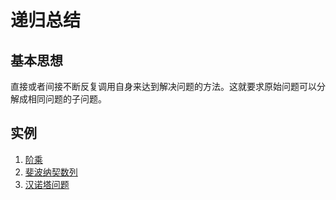 # 递归总结

## 基本思想

直接或者间接不断反复调用自身来达到解决问题的方法。这就要求原始问题可以分解成相同问题的子问题。

## 实例

1. [阶乘](./factorial.py)
1. [斐波纳契数列](./fibonacci.py)
1. [汉诺塔问题]()
